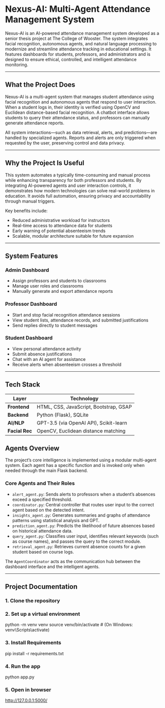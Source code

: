 # Nexus-AI: Multi-Agent Attendance Management System

Nexus-AI is an AI-powered attendance management system developed as a senior thesis project at The College of Wooster. The system integrates facial recognition, autonomous agents, and natural language processing to modernize and streamline attendance tracking in educational settings. It features dashboards for students, professors, and administrators and is designed to ensure ethical, controlled, and intelligent attendance monitoring.

---

## What the Project Does

Nexus-AI is a multi-agent system that manages student attendance using facial recognition and autonomous agents that respond to user interaction. When a student logs in, their identity is verified using OpenCV and Euclidean distance-based facial recognition. A chatbot interface allows students to query their attendance status, and professors can manually generate attendance reports.

All system interactions—such as data retrieval, alerts, and predictions—are handled by specialized agents. Reports and alerts are only triggered when requested by the user, preserving control and data privacy.

---

## Why the Project Is Useful

This system automates a typically time-consuming and manual process while enhancing transparency for both professors and students. By integrating AI-powered agents and user interaction controls, it demonstrates how modern technologies can solve real-world problems in education. It avoids full automation, ensuring privacy and accountability through manual triggers.

Key benefits include:

- Reduced administrative workload for instructors
- Real-time access to attendance data for students
- Early warning of potential absenteeism trends
- Scalable, modular architecture suitable for future expansion

---
## System Features

### Admin Dashboard
- Assign professors and students to classrooms
- Manage user roles and classrooms
- Manually generate and export attendance reports

### Professor Dashboard
- Start and stop facial recognition attendance sessions
- View student lists, attendance records, and submitted justifications
- Send replies directly to student messages

### Student Dashboard
- View personal attendance activity
- Submit absence justifications
- Chat with an AI agent for assistance
- Receive alerts when absenteeism crosses a threshold
---

## Tech Stack

| Layer         | Technology                            |
|---------------|----------------------------------------|
| **Frontend**  | HTML, CSS, JavaScript, Bootstrap, GSAP |
| **Backend**   | Python (Flask), SQLite                 |
| **AI/NLP**    | GPT-3.5 (via OpenAI API), Scikit-learn |
| **Facial Rec**| OpenCV, Euclidean distance matching    |

## Agents Overview

The project’s core intelligence is implemented using a modular multi-agent system. Each agent has a specific function and is invoked only when needed through the main Flask backend.

### Core Agents and Their Roles

- `alert_agent.py`: Sends alerts to professors when a student’s absences exceed a specified threshold.
- `coordinator.py`: Central controller that routes user input to the correct agent based on the detected intent.
- `insights_agent.py`: Generates summaries and graphs of attendance patterns using statistical analysis and GPT.
- `prediction_agent.py`: Predicts the likelihood of future absences based on historical attendance data.
- `query_agent.py`: Classifies user input, identifies relevant keywords (such as course names), and passes the query to the correct module.
- `retrieval_agent.py`: Retrieves current absence counts for a given student based on course logs.

The `AgentCoordinator` acts as the communication hub between the dashboard interface and the intelligent agents.

---
## Project Documentation
### 1. Clone the repository
### 2. Set up a virtual environment
python -m venv venv
source venv/bin/activate  # (On Windows: venv\Scripts\activate)
### 3. Install Requirements
pip install -r requirements.txt

### 4. Run the app
python app.py

### 5. Open in browser
http://127.0.0.1:5000/



